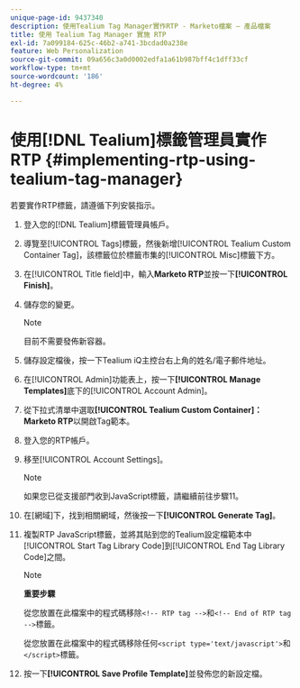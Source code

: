 ```yaml
---
unique-page-id: 9437340
description: 使用Tealium Tag Manager實作RTP - Marketo檔案 — 產品檔案
title: 使用 Tealium Tag Manager 實施 RTP
exl-id: 7a099184-625c-46b2-a741-3bcdad0a238e
feature: Web Personalization
source-git-commit: 09a656c3a0d0002edfa1a61b987bff4c1dff33cf
workflow-type: tm+mt
source-wordcount: '186'
ht-degree: 4%

---
```


# 使用[!DNL Tealium]標籤管理員實作RTP {#implementing-rtp-using-tealium-tag-manager}

若要實作RTP標籤，請遵循下列安裝指示。

1. 登入您的[!DNL Tealium]標籤管理員帳戶。

1. 導覽至[!UICONTROL Tags]標籤，然後新增[!UICONTROL Tealium Custom Container Tag]，該標籤位於標籤市集的[!UICONTROL Misc]標籤下方。

1. 在[!UICONTROL Title field]中，輸入&#x200B;**Marketo RTP**&#x200B;並按一下&#x200B;**[!UICONTROL Finish]**。

1. 儲存您的變更。

   >[!NOTE]
   >
   >目前不需要發佈新容器。

1. 儲存設定檔後，按一下Tealium iQ主控台右上角的姓名/電子郵件地址。

1. 在[!UICONTROL Admin]功能表上，按一下&#x200B;**[!UICONTROL Manage Templates]**&#x200B;底下的[!UICONTROL Account Admin]。

1. 從下拉式清單中選取&#x200B;**[!UICONTROL Tealium Custom Container]： Marketo RTP**&#x200B;以開啟Tag範本。

1. 登入您的RTP帳戶。

1. 移至[!UICONTROL Account Settings]。

   >[!NOTE]
   >
   >如果您已從支援部門收到JavaScript標籤，請繼續前往步驟11。

1. 在[網域]下，找到相關網域，然後按一下&#x200B;**[!UICONTROL Generate Tag]**。

1. 複製RTP JavaScript標籤，並將其貼到您的Tealium設定檔範本中[!UICONTROL Start Tag Library Code]到[!UICONTROL End Tag Library Code]之間。

   >[!NOTE]
   >
   >**重要步驟**
   >
   >從您放置在此檔案中的程式碼移除`<!-- RTP tag -->`和`<!-- End of RTP tag -->`標籤。
   >
   >從您放置在此檔案中的程式碼移除任何`<script type='text/javascript'>`和`</script>`標籤。

1. 按一下&#x200B;**[!UICONTROL Save Profile Template]**&#x200B;並發佈您的新設定檔。
